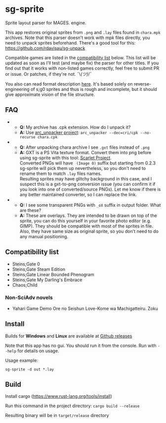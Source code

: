 # sg-sprite

Sprite layout parser for MAGES. engine. 

This app restores original sprites from `.png` and `.lay` files found in `chara.mpk` archives. 
Note that this parser doesn't work with mpk files directly, you need to unpack sprites beforehand. 
There's a good tool for this: https://github.com/rdavisau/sg-unpack

Compatible games are listed in the [compatibility list](#compatibility-list) below.
This list will be updated as soon as I'll test (and maybe fix) the parser for other titles. 
If you find out that it works with non-listed games correctly, feel free to submit PR or issue.
Or patches, if they're not. ¯\\_(ツ)_/¯

You also can read format description [here](lay-format.md). 
It's based solely on reverse-engineering of s;g0 sprites and thus is rough and incomplete,
but it should give approximate vision of the file structure. 

## FAQ

-
    - **Q:** My archive has .cpk extension. How do I unpack it?
    - **A:** Use [arc_unpacker project](https://github.com/vn-tools/arc_unpacker):
      `arc_unpacker --dec=cri/cpk --no-recurse chara.cpk`
-
    - **Q:** After unpacking chara archive I see `.gxt` files instead of `.png`
    - **A:** GXT is a PS Vita texture format. Convert them into png before using sg-sprite
      with this tool: [Scarlet Project](https://github.com/xdanieldzd/Scarlet).  
      Converted PNGs will have ` (Image 0)` suffix but starting from 0.2.3
      sg-sprite will pick them up nevertheless, so you don't need to rename them
      to match `.lay` files names.  
      Resulting sprites may have glitchy background in this case, and I suspect
      this is a gxt-to-png conversion issue (you can confirm it if you look into
      one of converted/source PNGs). Let me know if there is any
      better maintained converter, so I can replace the link.
-
    - **Q:** I see some transparent PNGs with `_oX` suffix in output folder. What are these?
    - **A:** These are overlays. They are intended to be drawn on top of the sprite, 
      you can do this yourself in your favorite photo editor (e.g. GIMP). 
      They should be compatible with most of the sprites in file. Also, they have
      same size as original sprite, so you don't need to do any manual positioning.
  
## Compatibility list

- Steins;Gate 0
- Steins;Gate Steam Edition
- Steins;Gate Linear Bounded Phenogram
- Steins;Gate My Darling's Embrace
- Chaos;Child

### Non-SciAdv novels

- Yahari Game Demo Ore no Seishun Love-Kome wa Machigatteiru. Zoku

## Install

Builds for **Windows** and **Linux** are available at 
[Github releases](https://github.com/AbsurdlySuspicious/sg-sprite/releases)

Note that this app has no gui. You should run it from the console.
Run with `--help` for details on usage.

Usage example:

`sg-sprite -d out *.lay`

## Build

Install cargo (https://www.rust-lang.org/tools/install)

Run this command in the project directory: `cargo build --release`

Resulting binary will be in `target/release` directory
